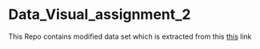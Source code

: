 # Data_Visual_assignment_2
This Repo contains modified data set which is extracted from this <a href="https://www.kaggle.com/dorbicycle/world-foodfeed-production" target="_blank" rel="noopener">this</a> link

